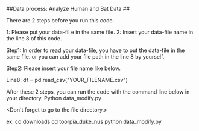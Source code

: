 ##Data process: Analyze Human and Bat Data ##  

There are 2 steps before you run this code.

1: Please put your data-fil
e in the same file.
2: Insert your data-file name in the line 8 of this code.

Step1:
In order to read your data-file, you have to put the data-file in the same file.
or you can add your file path in the line 8 by yourself.

Step2:
Please insert your file name like below.

Line8:
df = pd.read_csv("YOUR_FILENAME.csv")


After these 2 steps, you can run the code with the command line below in your directory.
Python data_modify.py


<Don't forget to go to the file directory.>

ex: cd downloads
    cd toorpia_duke_nus
    python data_modify.py

